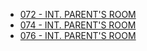 

* [072 - INT. PARENT'S ROOM](072-INT.ParentsRoom.md)
* [074 - INT. PARENT'S ROOM](074-INT.ParentsRoom--COMBINEDW072--.md)
* [076 - INT. PARENT'S ROOM](076-INT.ParentsRoom--COMBINEDW072--.md)
